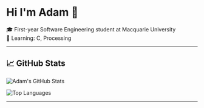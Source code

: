 # Hi I'm Adam 👋

🎓 First-year Software Engineering student at Macquarie University  
📘 Learning: C, Processing

---

## 📈 GitHub Stats

![Adam's GitHub Stats](https://github-readme-stats.vercel.app/api?username=adamfehir&show_icons=true&theme=tokyonight&hide=stars,prs)

![Top Languages](https://github-readme-stats.vercel.app/api/top-langs/?username=adamfehir&layout=compact&theme=tokyonight)

---
